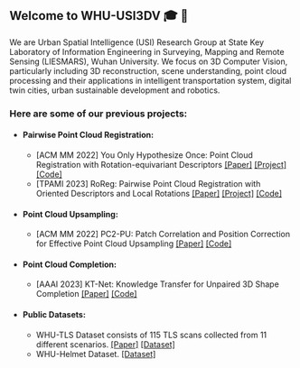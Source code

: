 ## Welcome to WHU-USI3DV :mortar_board: :wave:

We are Urban Spatial Intelligence (USI) Research Group at State Key Laboratory of Information Engineering in Surveying, Mapping and Remote Sensing (LIESMARS), Wuhan University. We focus on 3D Computer Vision, particularly including 3D reconstruction, scene understanding, point cloud processing and their applications in intelligent transportation system, digital twin cities, urban sustainable development and robotics.
### Here are some of our previous projects:
- #### Pairwise Point Cloud Registration: 
  - [ACM MM 2022] You Only Hypothesize Once: Point Cloud Registration with Rotation-equivariant Descriptors [[Paper]](https://arxiv.org/abs/2109.00182) [[Project]](https://hpwang-whu.github.io/YOHO/) [[Code]](https://github.com/HpWang-whu/YOHO)
  - [TPAMI 2023] RoReg: Pairwise Point Cloud Registration with Oriented Descriptors and Local Rotations [[Paper]](https://doi.org/10.1109/TPAMI.2023.3244951) [[Project]](https://hpwang-whu.github.io/RoReg/) [[Code]](https://github.com/HpWang-whu/RoReg)
- #### Point Cloud Upsampling:
  - [ACM MM 2022] PC2-PU: Patch Correlation and Position Correction for Effective Point Cloud Upsampling [[Paper]](https://arxiv.org/abs/2109.09337) [[Code]](https://github.com/chenlongwhu/PC2-PU)
- #### Point Cloud Completion:
  - [AAAI 2023] KT-Net: Knowledge Transfer for Unpaired 3D Shape Completion [[Paper]](https://arxiv.org/abs/2111.11976) [[Code]](https://github.com/a4152684/KT-Net)
- #### Public Datasets:
  - WHU-TLS Dataset consists of 115 TLS scans collected from 11 different scenarios. [[Paper]](https://www.sciencedirect.com/science/article/abs/pii/S0924271620300836) [[Dataset]](http://3s.whu.edu.cn/ybs/en/benchmark.htm) 
  - WHU-Helmet Dataset. [[Dataset]](https://github.com/kafeiyin00/WHU-HelmetDataset) 
